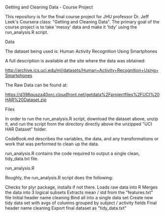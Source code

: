 Getting and Cleaning Data - Course Project

This repository is for the final course project for JHU professor Dr. Jeff Leek's Coursera class:
"Getting and Cleaning Data". The primary goal of the course project is to take 'messy' data and make it 'tidy' using the run_analysis.R script.

Data

The dataset being used is: Human Activity Recognition Using Smartphones

A full description is available at the site where the data was obtained:

http://archive.ics.uci.edu/ml/datasets/Human+Activity+Recognition+Using+Smartphones

The Raw Data can be found at:

https://d396qusza40orc.cloudfront.net/getdata%2Fprojectfiles%2FUCI%20HAR%20Dataset.zip

Files

In order to run the run_analysis.R script, download the dataset above, unzip it, and run the script from the directory directly above the unzipped "UCI HAR Dataset" folder.

CodeBook.md describes the variables, the data, and any transformations or work that was performed to clean up the data.

run_analysis.R contains the code required to output a single clean, tidy_data.txt file.

run_analysis.R

Roughly, the run_analysis.R script does the following:

Checks for plyr package, installs if not there.
Loads raw data into R
Merges the data into 3 logical subsets
Extracts mean / std from the "features.txt" file
Initial header name cleaning
Bind all into a single data set
Create new tidy data set with avgs of columns grouped by subject / activity fields
Final header name cleaning
Export final dataset as "tidy_data.txt"